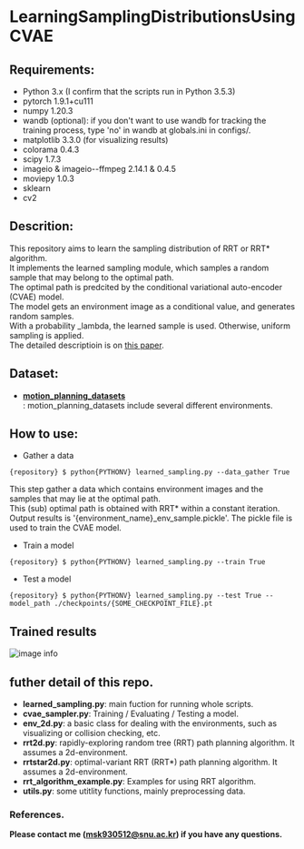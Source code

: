 # LearningSamplingDistributionsUsingCVAE

## Requirements:
* Python 3.x (I confirm that the scripts run in Python 3.5.3)
* pytorch 1.9.1+cu111
* numpy 1.20.3
* wandb (optional): if you don't want to use wandb for tracking the training process, type 'no' in wandb at globals.ini in configs/.
* matplotlib 3.3.0 (for visualizing results)
* colorama 0.4.3
* scipy 1.7.3
* imageio & imageio--ffmpeg 2.14.1 & 0.4.5
* moviepy 1.0.3
* sklearn
* cv2

## Descrition: 
This repository aims to learn the sampling distribution of RRT or RRT* algorithm.  
It implements the learned sampling module, which samples a random sample that may belong to the optimal path.  
The optimal path is predcited by the conditional variational auto-encoder (CVAE) model.  
The model gets an environment image as a conditional value, and generates random samples.  
With a probability _lambda, the learned sample is used. Otherwise, uniform sampling is applied.  
The detailed descriptioin is on [this paper](https://arxiv.org/abs/1709.05448).  

## Dataset:
* [**motion_planning_datasets**](https://github.com/mohakbhardwaj/motion_planning_datasets.git)  
: motion_planning_datasets include several different environments.  

## How to use:
* Gather a data
```
{repository} $ python{PYTHONV} learned_sampling.py --data_gather True
```
This step gather a data which contains environment images and the samples that may lie at the optimal path.  
This (sub) optimal path is obtained with RRT* within a constant iteration.  
Output results is '{environment_name}_env_sample.pickle'. The pickle file is used to train the CVAE model.  

* Train a model
```
{repository} $ python{PYTHONV} learned_sampling.py --train True
```

* Test a model
```
{repository} $ python{PYTHONV} learned_sampling.py --test True --model_path ./checkpoints/{SOME_CHECKPOINT_FILE}.pt
```

## Trained results
![image info](./test_img/shifting_gaps_best/stationary_shifting_gaps5.collcheck53)

## futher detail of this repo.   
* **learned_sampling.py**: main fuction for running whole scripts.  
* **cvae_sampler.py**: Training / Evaluating / Testing a model.  
* **env_2d.py**: a basic class for dealing with the environments, such as visualizing or collision checking, etc.  
* **rrt2d.py**: rapidly-exploring random tree (RRT) path planning algorithm. It assumes a 2d-environment.  
* **rrtstar2d.py**: optimal-variant RRT (RRT*) path planning algorithm. It assumes a 2d-environment.    
* **rrt_algorithm_example.py**: Examples for using RRT algorithm.  
* **utils.py**: some utitlity functions, mainly preprocessing data. 

### References.

**Please contact me (msk930512@snu.ac.kr) if you have any questions.**

